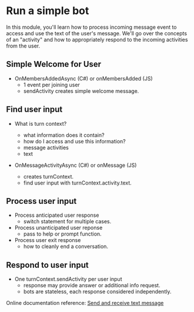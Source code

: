 # Run a simple bot
In this module, you'll learn how to process incoming message event to access and use the text of the user's message. We'll go over the concepts of an "activity" and how to appropriately respond to the incoming activities from the user.

## Simple Welcome for User
* OnMembersAddedAsync (C#) or onMembersAdded (JS)
  - 1 event per joining user
  - sendActivity creates simple welcome message.

## Find user input
* What is turn context?
  - what information does it contain?
  - how do I access and use this information?
  - message activities
  - text

* OnMessageActivityAsync (C#) or onMessage (JS)
  - creates turnContext.
  - find user input with turnContext.activity.text.
  
 ## Process user input
 * Process anticipated user response
   - switch statement for multiple cases.
 * Process unanticipated user reponse
   - pass to help or prompt function.
 * Process user exit response
   - how to cleanly end a conversation.
 
 ## Respond to user input
 * One turnContext.sendActivity per user input
   - response may provide answer or additional info request.
   - bots are stateless, each response considered independently.

Online documentation reference: [Send and receive text message](https://docs.microsoft.com/en-us/azure/bot-service/bot-builder-howto-send-messages?view=azure-bot-service-4.0&tabs=csharp)
